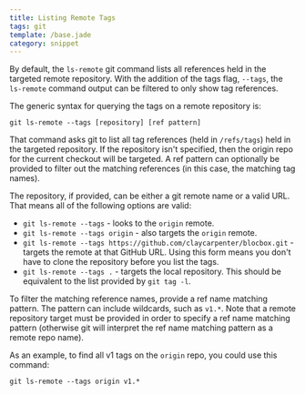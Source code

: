 ```yaml
---
title: Listing Remote Tags
tags: git
template: /base.jade
category: snippet
---
```


By default, the `ls-remote` git command lists all references held in the targeted remote repository. With the addition of the tags flag, `--tags`, the `ls-remote` command output can be filtered to only show tag references.

The generic syntax for querying the tags on a remote repository is:

```
git ls-remote --tags [repository] [ref pattern]
```

That command asks git to list all tag references (held in `/refs/tags`) held in the targeted repository. If the repository isn't specified, then the origin repo for the current checkout will be targeted. A ref pattern can optionally be provided to filter out the matching references (in this case, the matching tag names).

The repository, if provided, can be either a git remote name or a valid URL. That means all of the following options are valid:

* `git ls-remote --tags` - looks to the `origin` remote.
* `git ls-remote --tags origin` - also targets the `origin` remote.
* `git ls-remote --tags https://github.com/claycarpenter/blocbox.git` - targets the remote at that GitHub URL. Using this form means you don't have to clone the repository before you list the tags.
* `git ls-remote --tags .` - targets the local repository. This should be equivalent to the list provided by `git tag -l`.

To filter the matching reference names, provide a ref name matching pattern. The pattern can include wildcards, such as `v1.*`. Note that a remote repository target must be provided in order to specify a ref name matching pattern (otherwise git will interpret the ref name matching pattern as a remote repo name).

As an example, to find all v1 tags on the `origin` repo, you could use this command:

```
git ls-remote --tags origin v1.*
```
